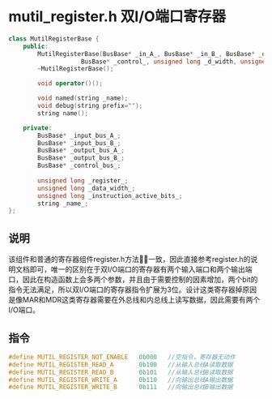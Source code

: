 # mutil_register.h 双I/O端口寄存器

```C++
class MutilRegisterBase {
    public:
        MutilRegisterBase(BusBase* _in_A_, BusBase* _in_B_, BusBase* _out_A_, BusBase* _out_B_, 
                    BusBase* _control_, unsigned long _d_width, unsigned long _ins_active_bits_);
        ~MutilRegisterBase();

        void operator()();

        void named(string _name);
        void debug(string prefix="");
        string name();

    private:
        BusBase* _input_bus_A_;
        BusBase* _input_bus_B_;
        BusBase* _output_bus_A_;
        BusBase* _output_bus_B_;
        BusBase* _control_bus_;
        
        unsigned long _register_;
        unsigned long _data_width_;
        unsigned long _instruction_active_bits_;
        string _name_;
};
```

## 说明
该组件和普通的寄存器组件register.h方法一致，因此直接参考register.h的说明文档即可，唯一的区别在于双I/O端口的寄存器有两个输入端口和两个输出端口，因此在构造函数上会多两个参数，并且由于需要控制的因素增加，两个bit的指令无法满足，所以双I/O端口的寄存器指令扩展为3位。设计这类寄存器掉原因是像MAR和MDR这类寄存器需要在外总线和内总线上读写数据，因此需要有两个I/O端口。

## 指令  
```C++
#define MUTIL_REGISTER_NOT_ENABLE   0b000   //空指令，寄存器无动作
#define MUTIL_REGISTER_READ_A       0b100   //从输入总线A读取数据
#define MUTIL_REGISTER_READ_B       0b101   //从输入总线B读取数据
#define MUTIL_REGISTER_WRITE_A      0b110   //向输出总线A输出数据
#define MUTIL_REGISTER_WRITE_B      0b111   //向输出总线B输出数据
```